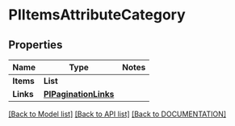 # PIItemsAttributeCategory

## Properties
Name | Type | Notes
------------ | ------------- | -------------
**Items** | **List<PIAttributeCategory>**
**Links** | **[**PIPaginationLinks**](../Model/PIPaginationLinks.md)**

[[Back to Model list]](../../DOCUMENTATION.md#documentation-for-models) [[Back to API list]](../../DOCUMENTATION.md#documentation-for-api-endpoints) [[Back to DOCUMENTATION]](../../DOCUMENTATION.md)
